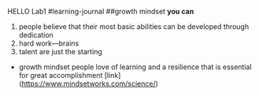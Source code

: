 HELLO
 Lab1
#learning-journal
##growth mindset
 **you can**
1. people believe that their most basic abilities can be developed through dedication 
2. hard work—brains 
3. talent are just the starting 

- growth mindset people love of learning and a resilience that is essential for great accomplishment
[link] (https://www.mindsetworks.com/science/)

